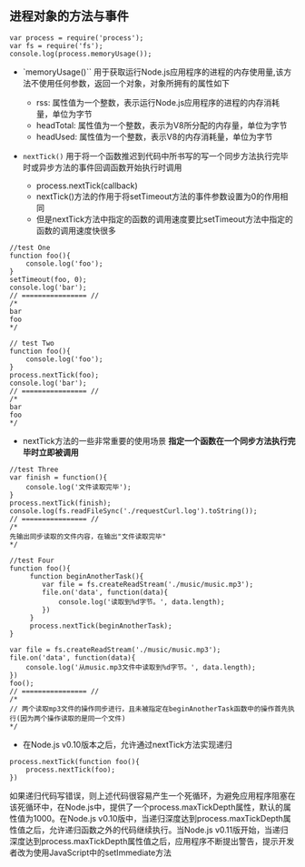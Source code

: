 ## 进程对象的方法与事件 
```node
var process = require('process');
var fs = require('fs');
console.log(process.memoryUsage());
```
+ `memoryUsage()`` 用于获取运行Node.js应用程序的进程的内存使用量,该方法不使用任何参数，返回一个对象，对象所拥有的属性如下
    * rss: 属性值为一个整数，表示运行Node.js应用程序的进程的内存消耗量，单位为字节
    * headTotal: 属性值为一个整数，表示为V8所分配的内存量，单位为字节
    * headUsed: 属性值为一个整数，表示V8的内存消耗量，单位为字节

+ `nextTick()` 用于将一个函数推迟到代码中所书写的写一个同步方法执行完毕时或异步方法的事件回调函数开始执行时调用
    * process.nextTick(callback)
    * nextTick()方法的作用于将setTimeout方法的事件参数设置为0的作用相同
    * 但是nextTick方法中指定的函数的调用速度要比setTimeout方法中指定的函数的调用速度快很多
```node
//test One
function foo(){
    console.log('foo');
}
setTimeout(foo, 0);
console.log('bar');
// ================ //
/*
bar
foo
*/
```

```node
// test Two
function foo(){
    console.log('foo');
}
process.nextTick(foo);
console.log('bar');
// ================ //
/*
bar
foo
*/
```

+ nextTick方法的一些非常重要的使用场景
**指定一个函数在一个同步方法执行完毕时立即被调用**

```
//test Three
var finish = function(){
    console.log('文件读取完毕');
}
process.nextTick(finish);
console.log(fs.readFileSync('./requestCurl.log').toString());
// ================ //
/*
先输出同步读取的文件内容，在输出"文件读取完毕"
*/
```

```
//test Four
function foo(){
     function beginAnotherTask(){
        var file = fs.createReadStream('./music/music.mp3');
        file.on('data', function(data){
            console.log('读取到%d字节。', data.length);
        })
     }
     process.nextTick(beginAnotherTask);
}

var file = fs.createReadStream('./music/music.mp3');
file.on('data', function(data){
    console.log('从music.mp3文件中读取到%d字节。', data.length);
})
foo();
// ================ //
/*
// 两个读取mp3文件的操作同步进行，且未被指定在beginAnotherTask函数中的操作首先执行(因为两个操作读取的是同一个文件)
*/
```


+ 在Node.js v0.10版本之后，允许通过nextTick方法实现递归
```node
process.nextTick(function foo(){
    process.nextTick(foo);
})
```

如果递归代码写错误，则上述代码很容易产生一个死循环，为避免应用程序阻塞在该死循环中，在Node.js中，提供了一个process.maxTickDepth属性，默认的属性值为1000。在Node.js v0.10版中，当递归深度达到process.maxTickDepth属性值之后，允许递归函数之外的代码继续执行。当Node.js v0.11版开始，当递归深度达到process.maxTickDepth属性值之后，应用程序不断提出警告，提示开发者改为使用JavaScript中的setImmediate方法


